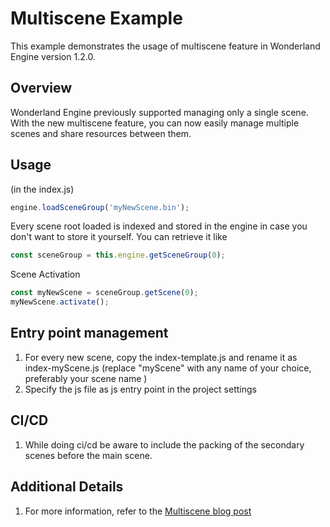 # Multiscene Example

This example demonstrates the usage of multiscene feature in Wonderland Engine version 1.2.0.

## Overview

Wonderland Engine previously supported managing only a single scene. With the new multiscene feature, you can now easily manage multiple scenes and share resources between them.

## Usage

(in the index.js)

```javascript
engine.loadSceneGroup('myNewScene.bin');
```

Every scene root loaded is indexed and stored in the engine in case you don't want to store it yourself. You can retrieve it like

```js
const sceneGroup = this.engine.getSceneGroup(0);
```

Scene Activation

```js
const myNewScene = sceneGroup.getScene(0);
myNewScene.activate();
```

## Entry point management

1. For every new scene, copy the index-template.js and rename it as index-myScene.js (replace "myScene" with any name of your choice, preferably your scene name )
2. Specify the js file as js entry point in the project settings

## CI/CD

1. While doing ci/cd be aware to include the packing of the secondary scenes before the main scene.

## Additional Details

1. For more information, refer to the [Multiscene blog post](https://wonderlandengine.com/news/runtime-multiscene-1.2.0/)
